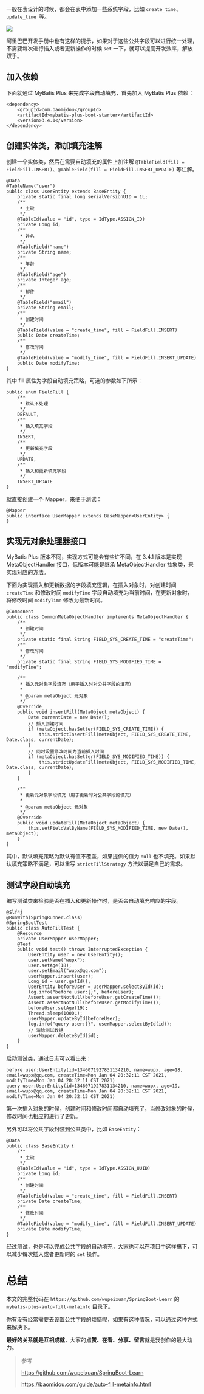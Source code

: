 一般在表设计的时候，都会在表中添加一些系统字段，比如 `create_time`、`update_time `等。

![](https://wupx-1256189981.file.myqcloud.com/img/202012/30/1609335594.png)

阿里巴巴开发手册中也有这样的提示，如果对于这些公共字段可以进行统一处理，不需要每次进行插入或者更新操作的时候 `set` 一下，就可以提高开发效率，解放双手。

## 加入依赖

下面就通过 MyBatis Plus 来完成字段自动填充，首先加入 MyBatis Plus 依赖：

```
<dependency>
    <groupId>com.baomidou</groupId>
    <artifactId>mybatis-plus-boot-starter</artifactId>
    <version>3.4.1</version>
</dependency>
```

## 创建实体类，添加填充注解

创建一个实体类，然后在需要自动填充的属性上加注解 `@TableField(fill = FieldFill.INSERT)`、`@TableField(fill = FieldFill.INSERT_UPDATE)` 等注解。

```
@Data
@TableName("user")
public class UserEntity extends BaseEntity {
    private static final long serialVersionUID = 1L;
    /**
     * 主键
     */
    @TableId(value = "id", type = IdType.ASSIGN_ID)
    private Long id;
    /**
     * 姓名
     */
    @TableField("name")
    private String name;
    /**
     * 年龄
     */
    @TableField("age")
    private Integer age;
    /**
     * 邮件
     */
    @TableField("email")
    private String email;
    /**
     * 创建时间
     */
    @TableField(value = "create_time", fill = FieldFill.INSERT)
    public Date createTime;
    /**
     * 修改时间
     */
    @TableField(value = "modify_time", fill = FieldFill.INSERT_UPDATE)
    public Date modifyTime;
}
```

其中 fill 属性为字段自动填充策略，可选的参数如下所示：

```
public enum FieldFill {
    /**
     * 默认不处理
     */
    DEFAULT,
    /**
     * 插入填充字段
     */
    INSERT,
    /**
     * 更新填充字段
     */
    UPDATE,
    /**
     * 插入和更新填充字段
     */
    INSERT_UPDATE
}
```

就直接创建一个 Mapper，来便于测试：

```
@Mapper
public interface UserMapper extends BaseMapper<UserEntity> {
}
```

## 实现元对象处理器接口

MyBatis Plus 版本不同，实现方式可能会有些许不同，在 3.4.1 版本是实现 MetaObjectHandler 接口，低版本可能是继承 MetaObjectHandler 抽象类，来实现对应的方法。

下面为实现插入和更新数据的字段填充逻辑，在插入对象时，对创建时间 `createTime` 和修改时间 `modifyTime` 字段自动填充为当前时间，在更新对象时，将修改时间 `modifyTime` 修改为最新时间。

```
@Component
public class CommonMetaObjectHandler implements MetaObjectHandler {
    /**
     * 创建时间
     */
    private static final String FIELD_SYS_CREATE_TIME = "createTime";
    /**
     * 修改时间
     */
    private static final String FIELD_SYS_MODIFIED_TIME = "modifyTime";

    /**
     * 插入元对象字段填充（用于插入时对公共字段的填充）
     *
     * @param metaObject 元对象
     */
    @Override
    public void insertFill(MetaObject metaObject) {
        Date currentDate = new Date();
        // 插入创建时间
        if (metaObject.hasSetter(FIELD_SYS_CREATE_TIME)) {
            this.strictInsertFill(metaObject, FIELD_SYS_CREATE_TIME, Date.class, currentDate);
        }
        // 同时设置修改时间为当前插入时间
        if (metaObject.hasSetter(FIELD_SYS_MODIFIED_TIME)) {
            this.strictUpdateFill(metaObject, FIELD_SYS_MODIFIED_TIME, Date.class, currentDate);
        }
    }

    /**
     * 更新元对象字段填充（用于更新时对公共字段的填充）
     *
     * @param metaObject 元对象
     */
    @Override
    public void updateFill(MetaObject metaObject) {
        this.setFieldValByName(FIELD_SYS_MODIFIED_TIME, new Date(), metaObject);
    }
}
```

其中，默认填充策略为默认有值不覆盖，如果提供的值为 `null` 也不填充。如果默认填充策略不满足，可以重写 `strictFillStrategy` 方法以满足自己的需求。

## 测试字段自动填充

编写测试类来检验是否在插入和更新操作时，是否会自动填充响应的字段。

```
@Slf4j
@RunWith(SpringRunner.class)
@SpringBootTest
public class AutoFillTest {
    @Resource
    private UserMapper userMapper;
    @Test
    public void test() throws InterruptedException {
        UserEntity user = new UserEntity();
        user.setName("wupx");
        user.setAge(18);
        user.setEmail("wupx@qq.com");
        userMapper.insert(user);
        Long id = user.getId();
        UserEntity beforeUser = userMapper.selectById(id);
        log.info("before user:{}", beforeUser);
        Assert.assertNotNull(beforeUser.getCreateTime());
        Assert.assertNotNull(beforeUser.getModifyTime());
        beforeUser.setAge(19);
        Thread.sleep(1000L);
        userMapper.updateById(beforeUser);
        log.info("query user:{}", userMapper.selectById(id));
        // 清除测试数据
        userMapper.deleteById(id);
    }
}
```

启动测试类，通过日志可以看出来：

```
before user:UserEntity(id=1346071927831134210, name=wupx, age=18, email=wupx@qq.com, createTime=Mon Jan 04 20:32:11 CST 2021, modifyTime=Mon Jan 04 20:32:11 CST 2021)
query user:UserEntity(id=1346071927831134210, name=wupx, age=19, email=wupx@qq.com, createTime=Mon Jan 04 20:32:11 CST 2021, modifyTime=Mon Jan 04 20:32:13 CST 2021)
```

第一次插入对象的时候，创建时间和修改时间都自动填充了，当修改对象的时候，修改时间也相应的进行了更新。

另外可以将公共字段封装到公共类中，比如 `BaseEntity`：

```
@Data
public class BaseEntity {
    /**
     * 主键
     */
    @TableId(value = "id", type = IdType.ASSIGN_UUID)
    private Long id;
    /**
     * 创建时间
     */
    @TableField(value = "create_time", fill = FieldFill.INSERT)
    private Date createTime;
    /**
     * 修改时间
     */
    @TableField(value = "modify_time", fill = FieldFill.INSERT_UPDATE)
    private Date modifyTime;
}
```

经过测试，也是可以完成公共字段的自动填充，大家也可以在项目中这样搞下，可以减少每次插入或者更新时的 `set` 操作。

# 总结

本文的完整代码在 `https://github.com/wupeixuan/SpringBoot-Learn` 的 `mybatis-plus-auto-fill-metainfo` 目录下。

你有没有经常需要去设置公共字段的烦恼呢，如果有这种情况，可以通过这种方式来解决下。

**最好的关系就是互相成就**，大家的**点赞、在看、分享、留言**就是我创作的最大动力。

> 参考
>
> https://github.com/wupeixuan/SpringBoot-Learn
>
> https://baomidou.com/guide/auto-fill-metainfo.html